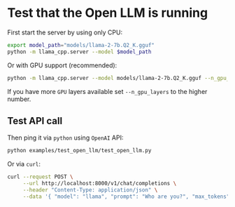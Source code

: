 # Test that the Open LLM is running

First start the server by using only CPU:

```bash
export model_path="models/llama-2-7b.Q2_K.gguf"
python -m llama_cpp.server --model $model_path
```

Or with GPU support (recommended):

```bash
python -m llama_cpp.server --model models/llama-2-7b.Q2_K.gguf --n_gpu_layers 1
```

If you have more `GPU` layers available set `--n_gpu_layers` to the higher number.

## Test API call

Then ping it via `python` using `OpenAI` API:

```bash
python examples/test_open_llm/test_open_llm.py
```

Or via `curl`:

```bash
curl --request POST \
     --url http://localhost:8000/v1/chat/completions \
     --header "Content-Type: application/json" \
     --data '{ "model": "llama", "prompt": "Who are you?", "max_tokens": 60}'
```
